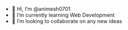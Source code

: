 - 👋 Hi, I’m @animesh0701
- 🌱 I’m currently learning Web Development
- 💞️ I’m looking to collaborate on any new ideas

<!---
animesh0701/animesh0701 is a ✨ special ✨ repository because its `README.md` (this file) appears on your GitHub profile.
You can click the Preview link to take a look at your changes.
--->
